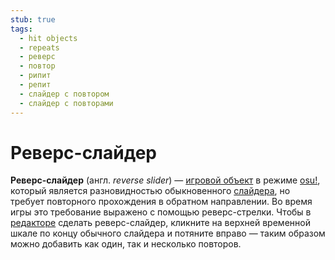```yaml
---
stub: true
tags:
  - hit objects
  - repeats
  - реверс
  - повтор
  - рипит
  - репит
  - слайдер с повтором
  - слайдер с повторами
---
```


# Реверс-слайдер

**Реверс-слайдер** (англ. *reverse slider*) — [игровой объект](/wiki/Hit_object) в режиме [osu!](/wiki/Game_mode/osu!), который является разновидностью обыкновенного [слайдера](/wiki/Hit_object/Slider), но требует повторного прохождения в обратном направлении. Во время игры это требование выражено с помощью реверс-стрелки. Чтобы в [редакторе](/wiki/Client/Beatmap_editor) сделать реверс-слайдер, кликните на верхней временной шкале по концу обычного слайдера и потяните вправо — таким образом можно добавить как один, так и несколько повторов.

